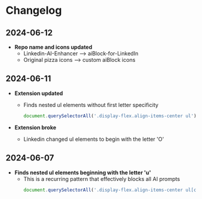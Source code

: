 # Changelog

## 2024-06-12

- **Repo name and icons updated**
  - Linkedin-AI-Enhancer --> aiBlock-for-LinkedIn
  - Original pizza icons --> custom aiBlock icons
    

## 2024-06-11

- **Extension updated**
  - Finds nested ul elements without first letter specificity  
    ```javascript
    document.querySelectorAll('.display-flex.align-items-center ul');
    ```

- **Extension broke**
  - Linkedin changed ul elements to begin with the letter 'O'

## 2024-06-07

- **Finds nested ul elements beginning with the letter 'u'**
  - This is a recurring pattern that effectively blocks all AI prompts  
    ```javascript
    document.querySelectorAll('.display-flex.align-items-center ul[class^="u"]');
    ```
    
